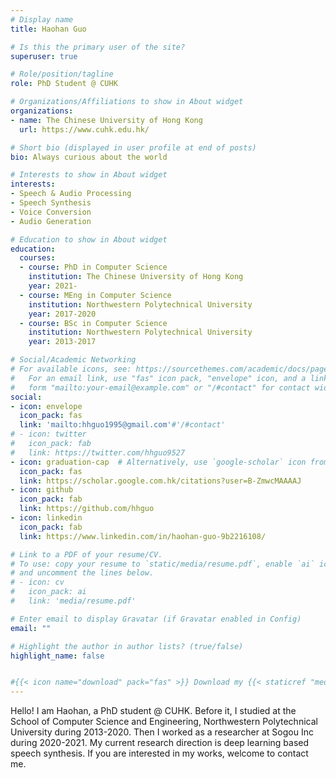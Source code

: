 ```yaml
---
# Display name
title: Haohan Guo

# Is this the primary user of the site?
superuser: true

# Role/position/tagline
role: PhD Student @ CUHK

# Organizations/Affiliations to show in About widget
organizations:
- name: The Chinese University of Hong Kong
  url: https://www.cuhk.edu.hk/

# Short bio (displayed in user profile at end of posts)
bio: Always curious about the world

# Interests to show in About widget
interests:
- Speech & Audio Processing
- Speech Synthesis
- Voice Conversion
- Audio Generation

# Education to show in About widget
education:
  courses:
  - course: PhD in Computer Science
    institution: The Chinese University of Hong Kong
    year: 2021-
  - course: MEng in Computer Science
    institution: Northwestern Polytechnical University
    year: 2017-2020
  - course: BSc in Computer Science
    institution: Northwestern Polytechnical University
    year: 2013-2017

# Social/Academic Networking
# For available icons, see: https://sourcethemes.com/academic/docs/page-builder/#icons
#   For an email link, use "fas" icon pack, "envelope" icon, and a link in the
#   form "mailto:your-email@example.com" or "/#contact" for contact widget.
social:
- icon: envelope
  icon_pack: fas
  link: 'mailto:hhguo1995@gmail.com'#'/#contact'
# - icon: twitter
#   icon_pack: fab
#   link: https://twitter.com/hhguo9527
- icon: graduation-cap  # Alternatively, use `google-scholar` icon from `ai` icon pack
  icon_pack: fas
  link: https://scholar.google.com.hk/citations?user=B-ZmwcMAAAAJ
- icon: github
  icon_pack: fab
  link: https://github.com/hhguo
- icon: linkedin
  icon_pack: fab
  link: https://www.linkedin.com/in/haohan-guo-9b2216108/

# Link to a PDF of your resume/CV.
# To use: copy your resume to `static/media/resume.pdf`, enable `ai` icons in `params.toml`, 
# and uncomment the lines below.
# - icon: cv
#   icon_pack: ai
#   link: 'media/resume.pdf'

# Enter email to display Gravatar (if Gravatar enabled in Config)
email: ""

# Highlight the author in author lists? (true/false)
highlight_name: false


#{{< icon name="download" pack="fas" >}} Download my {{< staticref "media/demo_resume.pdf" "newtab" >}}resumé{{< /staticref >}}.
---
```


Hello! I am Haohan, a PhD student @ CUHK. Before it, I studied at the School of Computer Science and Engineering, Northwestern Polytechnical University during 2013-2020. Then I worked as a researcher at Sogou Inc during 2020-2021. My current research direction is deep learning based speech synthesis. If you are interested in my works, welcome to contact me.
